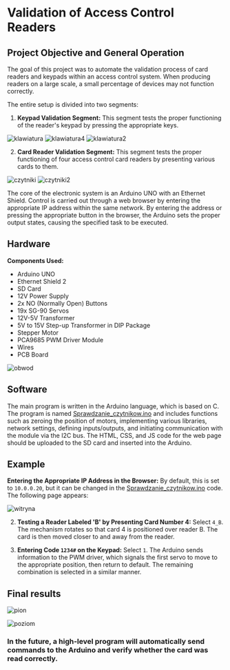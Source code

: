 # Validation of Access Control Readers

## Project Objective and General Operation
The goal of this project was to automate the validation process of card readers and keypads within an access control system. When producing readers on a large scale, a small percentage of devices may not function correctly.

The entire setup is divided into two segments:
1. **Keypad Validation Segment:** This segment tests the proper functioning of the reader's keypad by pressing the appropriate keys. 

 ![klawiatura](Wizualizacja/Klawiatura.png)  ![klawiatura4](Wizualizacja/Klawiatura4.png)  ![klawiatura2](Wizualizacja/Klawiatura2.png)

2. **Card Reader Validation Segment:** This segment tests the proper functioning of four access control card readers by presenting various cards to them.

![czytniki](Wizualizacja/Czytniki.png)  ![czytniki2](Wizualizacja/Czytniki2.png)

The core of the electronic system is an Arduino UNO with an Ethernet Shield. Control is carried out through a web browser by entering the appropriate IP address within the same network. By entering the address or pressing the appropriate button in the browser, the Arduino sets the proper output states, causing the specified task to be executed.

## Hardware
**Components Used:**
- Arduino UNO
- Ethernet Shield 2
- SD Card
- 12V Power Supply
- 2x NO (Normally Open) Buttons
- 19x SG-90 Servos
- 12V-5V Transformer
- 5V to 15V Step-up Transformer in DIP Package
- Stepper Motor
- PCA9685 PWM Driver Module
- Wires
- PCB Board

![obwod](Dokumantacja/Schemat_polaczenia.png)

## Software
The main program is written in the Arduino language, which is based on C. The program is named [Sprawdzanie_czytnikow.ino](program_niskopoziomowy/Sprawdzanie_czytnikow.ino) and includes functions such as zeroing the position of motors, implementing various libraries, network settings, defining inputs/outputs, and initiating communication with the module via the I2C bus. The HTML, CSS, and JS code for the web page should be uploaded to the SD card and inserted into the Arduino.

## Example

  **Entering the Appropriate IP Address in the Browser:**
   By default, this is set to `10.0.0.20`, but it can be changed in the [Sprawdzanie_czytnikow.ino](program_niskopoziomowy/Sprawdzanie_czytnikow.ino) code. The following page appears:   
   
   ![witryna](Dokumantacja/witryna.png)

2. **Testing a Reader Labeled 'B' by Presenting Card Number 4:**
   Select `4_B`. The mechanism rotates so that card 4 is positioned over reader B. The card is then moved closer to and away from the reader.

3. **Entering Code `1234#` on the Keypad:**
   Select `1`. The Arduino sends information to the PWM driver, which signals the first servo to move to the appropriate position, then return to default. The remaining combination is selected in a similar manner.

## Final results

![pion](efekt_koncowy/pion.jpeg)

![poziom](efekt_koncowy/poziom.jpeg)

### In the future, a high-level program will automatically send commands to the Arduino and verify whether the card was read correctly.
